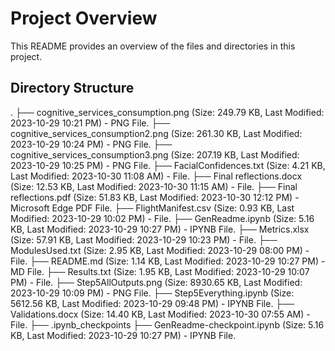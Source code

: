 # Project Overview
This README provides an overview of the files and directories in this project.

## Directory Structure

.
├── cognitive_services_consumption.png (Size: 249.79 KB, Last Modified: 2023-10-29 10:21 PM) - PNG File.
├── cognitive_services_consumption2.png (Size: 261.30 KB, Last Modified: 2023-10-29 10:24 PM) - PNG File.
├── cognitive_services_consumption3.png (Size: 207.19 KB, Last Modified: 2023-10-29 10:25 PM) - PNG File.
├── FacialConfidences.txt (Size: 4.21 KB, Last Modified: 2023-10-30 11:08 AM) - File.
├── Final reflections.docx (Size: 12.53 KB, Last Modified: 2023-10-30 11:15 AM) - File.
├── Final reflections.pdf (Size: 51.83 KB, Last Modified: 2023-10-30 12:12 PM) - Microsoft Edge PDF File.
├── FlightManifest.csv (Size: 0.93 KB, Last Modified: 2023-10-29 10:02 PM) - File.
├── GenReadme.ipynb (Size: 5.16 KB, Last Modified: 2023-10-29 10:27 PM) - IPYNB File.
├── Metrics.xlsx (Size: 57.91 KB, Last Modified: 2023-10-29 10:23 PM) - File.
├── ModulesUsed.txt (Size: 2.95 KB, Last Modified: 2023-10-29 08:00 PM) - File.
├── README.md (Size: 1.14 KB, Last Modified: 2023-10-29 10:27 PM) - MD File.
├── Results.txt (Size: 1.95 KB, Last Modified: 2023-10-29 10:07 PM) - File.
├── Step5AllOutputs.png (Size: 8930.65 KB, Last Modified: 2023-10-29 10:09 PM) - PNG File.
├── Step5Everything.ipynb (Size: 5612.56 KB, Last Modified: 2023-10-29 09:48 PM) - IPYNB File.
├── Validations.docx (Size: 14.40 KB, Last Modified: 2023-10-30 07:55 AM) - File.
├── .ipynb_checkpoints
├── GenReadme-checkpoint.ipynb (Size: 5.16 KB, Last Modified: 2023-10-29 10:27 PM) - IPYNB File.

